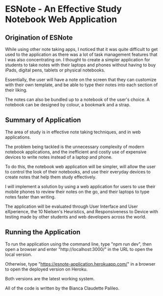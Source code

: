 # ESNote - An Effective Study Notebook Web Application

## Origination of ESNote
While using other note taking apps, I noticed that it was quite difficult to get used to the application as there was a lot of task management features that I was also concentrating on.
I thought to create a simpler application for students to take notes with their laptops and phones without having to buy iPads, digital pens, tablets or physical notebooks.

Essentially, the user will have a note on the screen that they can customize with their own template, and be able to type their notes into each section of their liking.

The notes can also be bundled up to a notebook of the user's choice. A notebook can be designed by colour, a bookmark and a strap.

## Summary of Application
The area of study is in effective note taking techniques, and in web applications.

The problem being tackled is the unnecessary complexity of modern notebook applications, and the inefficient and costly use of expensive devices to write notes instead of a laptop and phone.

To do this, the notebook web application will be simpler, will allow the user to control the look of their notebooks, and use their everyday devices to create notes that help them study effectively.

I will implement a solution by using a web application for users to use their mobile phones to review their notes on the go, and their laptops to type notes faster than writing.

The application will be evaluated through User Interface and User eXperience, the 10 Nielsen's Heuristics, and Responsiveness to Device with testing made by other students and web developers across the world.

## Running the Application
To run the application using the command line, type "npm run dev", then open a browser and enter "http://localhost:3000/" in the URL to open the local version.

Otherwise, type "https://esnote-application.herokuapp.com/" in a browser to open the deployed version on Heroku.

Both versions are the latest working system.

All of the code is written by the Bianca Claudette Palileo.
